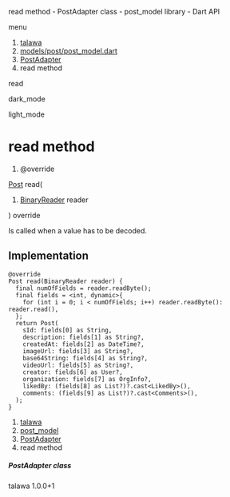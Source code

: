 




read method - PostAdapter class - post\_model library - Dart API







menu

1. [talawa](../../index.html)
2. [models/post/post\_model.dart](../../models_post_post_model/models_post_post_model-library.html)
3. [PostAdapter](../../models_post_post_model/PostAdapter-class.html)
4. read method

read


dark\_mode

light\_mode




# read method


1. @override

[Post](../../models_post_post_model/Post-class.html)
read(

1. [BinaryReader](https://pub.dev/documentation/hive/2.2.3/hive/BinaryReader-class.html) reader

)
override

Is called when a value has to be decoded.


## Implementation

```
@override
Post read(BinaryReader reader) {
  final numOfFields = reader.readByte();
  final fields = <int, dynamic>{
    for (int i = 0; i < numOfFields; i++) reader.readByte(): reader.read(),
  };
  return Post(
    sId: fields[0] as String,
    description: fields[1] as String?,
    createdAt: fields[2] as DateTime?,
    imageUrl: fields[3] as String?,
    base64String: fields[4] as String?,
    videoUrl: fields[5] as String?,
    creator: fields[6] as User?,
    organization: fields[7] as OrgInfo?,
    likedBy: (fields[8] as List?)?.cast<LikedBy>(),
    comments: (fields[9] as List?)?.cast<Comments>(),
  );
}
```

 


1. [talawa](../../index.html)
2. [post\_model](../../models_post_post_model/models_post_post_model-library.html)
3. [PostAdapter](../../models_post_post_model/PostAdapter-class.html)
4. read method

##### PostAdapter class





talawa
1.0.0+1






